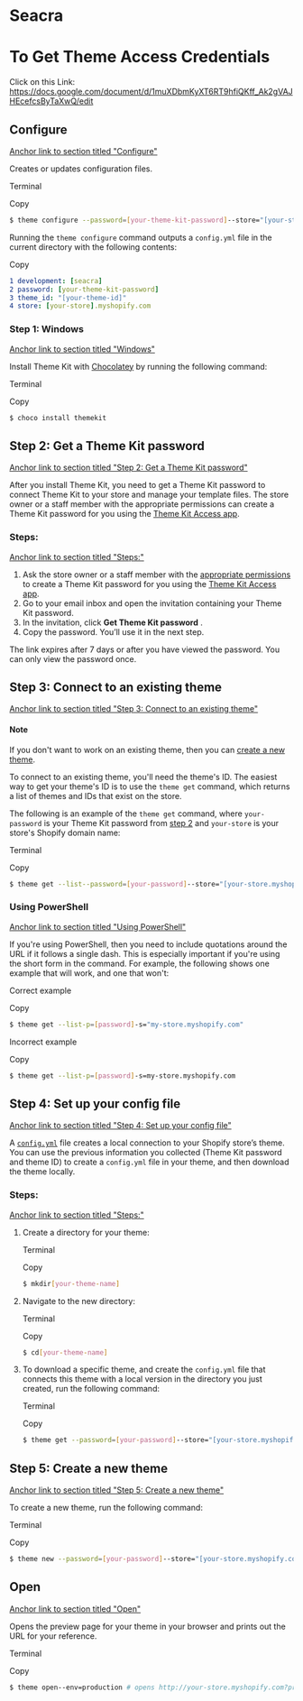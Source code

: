 # Seacra

# To Get Theme Access Credentials

Click on this Link:  https://docs.google.com/document/d/1muXDbmKyXT6RT9hfiQKff_Ak2gVAJHEcefcsByTaXwQ/edit

## Configure

[Anchor link to section titled &#34;Configure&#34;](https://shopify.dev/themes/tools/theme-kit/command-reference#configure)

Creates or updates configuration files.

Terminal

Copy

```bash
$ theme configure --password=[your-theme-kit-password]--store="[your-store.myshopify.com]"--themeid=[your-theme-id]
```

Running the `theme configure` command outputs a `config.yml` file in the current directory with the following contents:

Copy

```yml
1 development: [seacra]
2 password: [your-theme-kit-password]
3 theme_id: "[your-theme-id]"
4 store: [your-store].myshopify.com
```


### Step 1: Windows

[Anchor link to section titled &#34;Windows&#34;](https://shopify.dev/themes/tools/theme-kit/getting-started#windows)

Install Theme Kit with [Chocolatey](https://chocolatey.org/) by running the following command:

Terminal

Copy

```bash
$ choco install themekit
```


## Step 2: Get a Theme Kit password

[Anchor link to section titled &#34;Step 2: Get a Theme Kit password&#34;](https://shopify.dev/themes/tools/theme-kit/getting-started#step-2-get-a-theme-kit-password)

After you install Theme Kit, you need to get a Theme Kit password to connect Theme Kit to your store and manage your template files. The store owner or a staff member with the appropriate permissions can create a Theme Kit password for you using the [Theme Kit Access app](https://shopify.dev/themes/tools/theme-kit/access).

### Steps:

[Anchor link to section titled &#34;Steps:&#34;](https://shopify.dev/themes/tools/theme-kit/getting-started#steps)

1. Ask the store owner or a staff member with the [appropriate permissions](https://shopify.dev/themes/tools/theme-kit/access#requirements) to create a Theme Kit password for you using the [Theme Kit Access app](https://apps.shopify.com/theme-kit-access).
2. Go to your email inbox and open the invitation containing your Theme Kit password.
3. In the invitation, click  **Get Theme Kit password** .
4. Copy the password. You’ll use it in the next step.

The link expires after 7 days or after you have viewed the password. You can only view the password once.


## Step 3: Connect to an existing theme

[Anchor link to section titled &#34;Step 3: Connect to an existing theme&#34;](https://shopify.dev/themes/tools/theme-kit/getting-started#step-3-connect-to-an-existing-theme)

#### Note

If you don't want to work on an existing theme, then you can [create a new theme](https://shopify.dev/themes/tools/theme-kit/getting-started#create-a-new-theme).

To connect to an existing theme, you'll need the theme's ID. The easiest way to get your theme's ID is to use the `theme get` command, which returns a list of themes and IDs that exist on the store.

The following is an example of the `theme get` command, where `your-password` is your Theme Kit password from [step 2](https://shopify.dev/themes/tools/theme-kit/getting-started#get-theme-kit-password) and `your-store` is your store's Shopify domain name:

Terminal

Copy

```bash
$ theme get --list--password=[your-password]--store="[your-store.myshopify.com]"
```


### Using PowerShell

[Anchor link to section titled &#34;Using PowerShell&#34;](https://shopify.dev/themes/tools/theme-kit/getting-started#using-powershell)

If you're using PowerShell, then you need to include quotations around the URL if it follows a single dash. This is especially important if you're using the short form in the command. For example, the following shows one example that will work, and one that won't:

Correct example

Copy

```sh
$ theme get --list-p=[password]-s="my-store.myshopify.com"
```

Incorrect example

Copy

```sh
$ theme get --list-p=[password]-s=my-store.myshopify.com
```


## Step 4: Set up your config file

[Anchor link to section titled &#34;Step 4: Set up your config file&#34;](https://shopify.dev/themes/tools/theme-kit/getting-started#step-4-set-up-your-config-file)

A [`config.yml`](https://shopify.dev/themes/tools/theme-kit/configuration-reference#config-file) file creates a local connection to your Shopify store’s theme. You can use the previous information you collected (Theme Kit password and theme ID) to create a `config.yml` file in your theme, and then download the theme locally.

### Steps:

[Anchor link to section titled &#34;Steps:&#34;](https://shopify.dev/themes/tools/theme-kit/getting-started#steps)

1. Create a directory for your theme:

   Terminal

   Copy

   ```bash
   $ mkdir[your-theme-name]
   ```
2. Navigate to the new directory:

   Terminal

   Copy

   ```bash
   $ cd[your-theme-name]
   ```
3. To download a specific theme, and create the `config.yml` file that connects this theme with a local version in the directory you just created, run the following command:

   Terminal

   Copy

   ```bash
   $ theme get --password=[your-password]--store="[your-store.myshopify.com]"--themeid=[your-theme-id]
   ```


## Step 5: Create a new theme

[Anchor link to section titled &#34;Step 5: Create a new theme&#34;](https://shopify.dev/themes/tools/theme-kit/getting-started#step-5-create-a-new-theme)

To create a new theme, run the following command:

Terminal

Copy

```bash
$ theme new --password=[your-password]--store="[your-store.myshopify.com]"--name=[theme name]
```


## Open

[Anchor link to section titled &#34;Open&#34;](https://shopify.dev/themes/tools/theme-kit/command-reference#open)

Opens the preview page for your theme in your browser and prints out the URL for your reference.

Terminal

Copy

```bash
$ theme open--env=production # opens http://your-store.myshopify.com?preview_theme_id=[your-theme-id]
```
